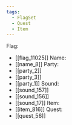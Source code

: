 ```yaml
---
tags:
  - FlagSet
  - Quest
  - Item
---
```

Flag:
- [[flag_11025]]
Name:
- [[name_8]]
Party:
- [[party_2]]
- [[party_3]]
- [[party_1]]
Sound:
- [[sound_157]]
- [[sound_156]]
- [[sound_17]]
Item:
- [[item_816]]
Quest:
- [[quest_56]]

